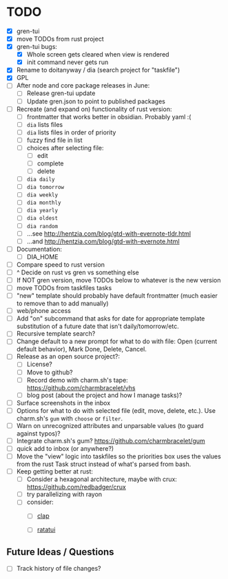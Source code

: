 # TODO

* [X] gren-tui
* [X] move TODOs from rust project
* [X] gren-tui bugs:
    * [X] Whole screen gets cleared when view is rendered
    * [X] init command never gets run
* [X] Rename to doitanyway / dia (search project for "taskfile")
* [X] GPL
* [ ] After node and core package releases in June:
  * [ ] Release gren-tui update
  * [ ] Update gren.json to point to published packages
* [ ] Recreate (and expand on) functionality of rust version:
  * [ ] frontmatter that works better in obsidian. Probably yaml :(
  * [ ] `dia` lists files
  * [ ] `dia` lists files in order of priority
  * [ ] fuzzy find file in list
  * [ ] choices after selecting file:
    * [ ] edit
    * [ ] complete
    * [ ] delete
  * [ ] `dia daily`
  * [ ] `dia tomorrow`
  * [ ] `dia weekly`
  * [ ] `dia monthly`
  * [ ] `dia yearly`
  * [ ] `dia oldest`
  * [ ] `dia random`
  * [ ] ...see http://hentzia.com/blog/gtd-with-evernote-tldr.html
  * [ ] ...and http://hentzia.com/blog/gtd-with-evernote.html
* [ ] Documentation:
  * [ ] DIA_HOME
* [ ] Compare speed to rust version
* [ ] ^ Decide on rust vs gren vs something else
* [ ] If NOT gren version, move TODOs below to whatever is the new version
* [ ] move TODOs from taskfiles tasks
* [ ] "new" template should probably have default frontmatter (much easier to remove than to add manually)
* [ ] web/phone access
* [ ] Add "on" subcommand that asks for date for appropriate template substitution of a future date that isn't daily/tomorrow/etc.
* [ ] Recursive template search?
* [ ] Change default to a new prompt for what to do with file:
      Open (current default behavior), Mark Done, Delete, Cancel.
* [ ] Release as an open source project?:
  * [ ] License?
  * [ ] Move to github?
  * [ ] Record demo with charm.sh's tape: https://github.com/charmbracelet/vhs
  * [ ] blog post (about the project and how I manage tasks)?
* [ ] Surface screenshots in the inbox
* [ ] Options for what to do with selected file (edit, move, delete, etc.). Use charm.sh's `gum` with `choose` or `filter`.
* [ ] Warn on unrecognized attributes and unparsable values (to guard against typos)?
* [ ] Integrate charm.sh's gum? https://github.com/charmbracelet/gum
* [ ]   quick add to inbox (or anywhere?)
* [ ] Move the "view" logic into taskfiles so the priorities box uses the values from the rust Task struct instead of what's parsed from bash.
* [ ] Keep getting better at rust:
  * [ ] Consider a hexagonal architecture, maybe with crux: https://github.com/redbadger/crux
  * [ ] try parallelizing with rayon
  * [ ] consider:
    * [ ] [clap](https://github.com/clap-rs/clap)
    * [ ] [ratatui](https://github.com/ratatui-org/ratatui)


## Future Ideas / Questions

* [ ] Track history of file changes?
